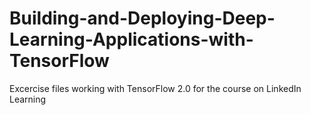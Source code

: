 # Building-and-Deploying-Deep-Learning-Applications-with-TensorFlow
Excercise files working with TensorFlow 2.0 for the course on LinkedIn Learning
